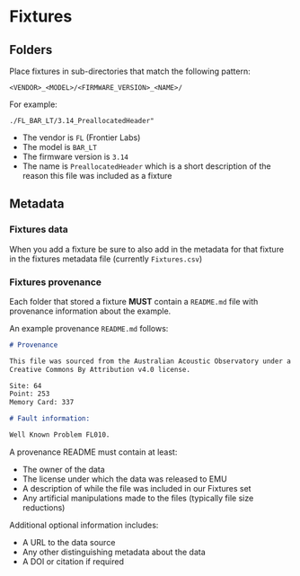 # Fixtures


## Folders

Place fixtures in sub-directories that match the following pattern:

```
<VENDOR>_<MODEL>/<FIRMWARE_VERSION>_<NAME>/
```

For example:

```
./FL_BAR_LT/3.14_PreallocatedHeader"
```

- The vendor is `FL` (Frontier Labs)
- The model is `BAR_LT` 
- The firmware version is `3.14`
- The name is `PreallocatedHeader` which is a short description of the reason this file was included as a fixture

## Metadata

### Fixtures data

When you add a fixture be sure to also add in the metadata for that fixture in the fixtures metadata file
(currently `Fixtures.csv`)

### Fixtures provenance

Each folder that stored a fixture **MUST** contain a `README.md` file with provenance information about the example.

An example provenance `README.md` follows:

```markdown
# Provenance

This file was sourced from the Australian Acoustic Observatory under a 
Creative Commons By Attribution v4.0 license.

Site: 64
Point: 253
Memory Card: 337

# Fault information:

Well Known Problem FL010.
```

A provenance README must contain at least:

- The owner of the data
- The license under which the data was released to EMU
- A description of while the file was included in our Fixtures set
- Any artificial manipulations made to the files (typically file size reductions)

Additional optional information includes:

- A URL to the data source
- Any other distinguishing metadata about the data
- A DOI or citation if required
